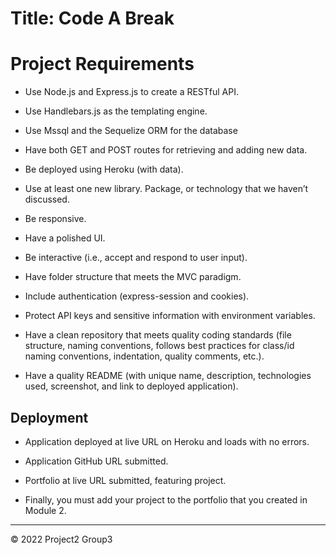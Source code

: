 # Title: Code A Break

# Project Requirements

* Use Node.js and Express.js to create a RESTful API.


* Use Handlebars.js as the templating engine.

* Use Mssql and the Sequelize ORM for the database

* Have both GET and POST routes for retrieving and adding new data.

* Be deployed using Heroku (with data).

* Use at least one new library. Package, or technology that we haven’t discussed.

* Be responsive.

* Have a polished UI.

* Be interactive (i.e., accept and respond to user input).

* Have folder structure that meets the MVC paradigm.

* Include authentication (express-session and cookies).

* Protect API keys and sensitive information with environment variables.

* Have a clean repository that meets quality coding standards (file structure, naming conventions, follows best practices for class/id naming conventions, indentation, quality comments, etc.).

* Have a quality README (with unique name, description, technologies used, screenshot, and link to deployed application).

## Deployment

* Application deployed at live URL on Heroku and loads with no errors.

* Application GitHub URL submitted.

* Portfolio at live URL submitted, featuring project.


* Finally, you must add your project to the portfolio that you created in Module 2.



---
© 2022 Project2 Group3

